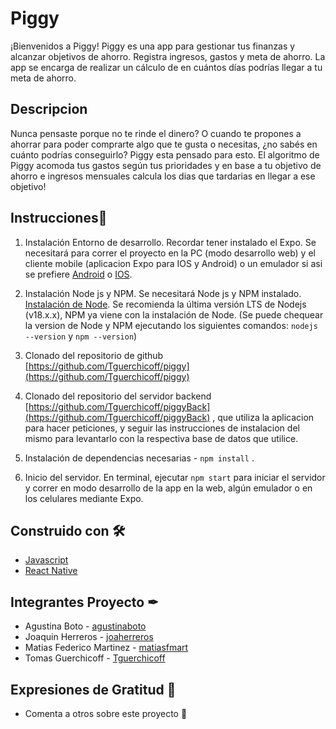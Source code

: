 # Piggy

¡Bienvenidos a Piggy!
Piggy es una app para gestionar tus finanzas y alcanzar objetivos de ahorro. Registra ingresos, gastos y meta de ahorro. La app se encarga de realizar un cálculo de en cuántos días podrías llegar a tu meta de ahorro.


## Descripcion

Nunca pensaste porque no te rinde el dinero? O cuando te propones a ahorrar para poder comprarte algo que te gusta o necesitas, ¿no sabés en cuánto podrías conseguirlo?
Piggy esta pensado para esto. El algoritmo de Piggy acomoda tus gastos según tus prioridades y en base a tu objetivo de ahorro e ingresos mensuales calcula los dias que tardarias en llegar a ese objetivo!

## Instrucciones📜

1. Instalación Entorno de desarrollo. Recordar tener instalado el Expo. Se necesitará para correr el proyecto en la PC (modo desarrollo web) y el cliente mobile (aplicacion Expo para IOS y Android) o un emulador si asi se prefiere [Android](https://developer.android.com/studio) o [IOS](https://developer.apple.com/xcode/).

2. Instalación Node js y NPM. Se necesitará Node js y NPM instalado. [Instalación de Node](https://nodejs.org/en/download/). Se recomienda la última versión LTS de Nodejs (v18.x.x), NPM ya viene con la instalación de Node. (Se puede chequear la version de Node y NPM ejecutando los siguientes comandos: `nodejs --version` y `npm --version`)

3. Clonado del repositorio de github [https://github.com/Tguerchicoff/piggy](https://github.com/Tguerchicoff/piggy)

4. Clonado del repositorio del servidor backend [https://github.com/Tguerchicoff/piggyBack](https://github.com/Tguerchicoff/piggyBack) , que utiliza la aplicacion para hacer peticiones, y seguir las instrucciones de instalacion del mismo para levantarlo con la respectiva base de datos que utilice. 

5. Instalación de dependencias necesarias - `npm install` .

6. Inicio del servidor. En terminal, ejecutar `npm start` para iniciar el servidor y correr en modo desarrollo de la app en la web, algún emulador o en los celulares mediante Expo.

## Construido con 🛠

* [Javascript](https://developer.mozilla.org/es/docs/Web/JavaScript)
* [React Native](https://reactnative.dev/)

## Integrantes Proyecto ✒

* Agustina Boto - [agustinaboto](https://github.com/agustinaboto)
* Joaquin Herreros - [joaherreros](https://github.com/joaherreros)
* Matias Federico Martinez - [matiasfmart](https://github.com/matiasfmart)
* Tomas Guerchicoff - [Tguerchicoff](https://github.com/Tguerchicoff)

## Expresiones de Gratitud 🎁

* Comenta a otros sobre este proyecto 📢